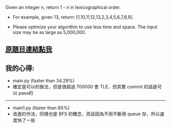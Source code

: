 Given an integer n, return 1 - n in lexicographical order.

* For example, given 13, return: [1,10,11,12,13,2,3,4,5,6,7,8,9].

* Please optimize your algorithm to use less time and space. The input size may be as large as 5,000,000.

## [原題目連結點我](https://leetcode.com/problems/lexicographical-numbers/)
	
## 我的心得:
* main.py (faster than 34.29%)
* 確定是可以的做法，但是值超過 700000 會 TLE，但其實 commit 的話是可以 pass的

-----
* main1.py (faster than 6X%)
* 改進的作法，同樣也是 BFS 的概念，而且因為不用不斷用 queue 存，所以速度快了一些